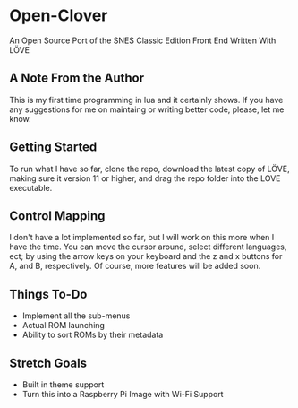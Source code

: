 # Open-Clover
An Open Source Port of the SNES Classic Edition Front End Written With LÖVE

## A Note From the Author
This is my first time programming in lua and it certainly shows. If you have any suggestions for me on maintaing or writing better code, please, let me know.

## Getting Started
To run what I have so far, clone the repo, download the latest copy of LÖVE, making sure it version 11 or higher, and drag the repo folder into the LOVE executable.

## Control Mapping
I don't have a lot implemented so far, but I will work on this more when I have the time. You can move the cursor around, select different languages, ect; by using the arrow keys on your keyboard and the z and x buttons for A, and B, respectively. Of course, more features will be added soon.

## Things To-Do
* Implement all the sub-menus
* Actual ROM launching
* Ability to sort ROMs by their metadata


## Stretch Goals
* Built in theme support
* Turn this into a Raspberry Pi Image with Wi-Fi Support
